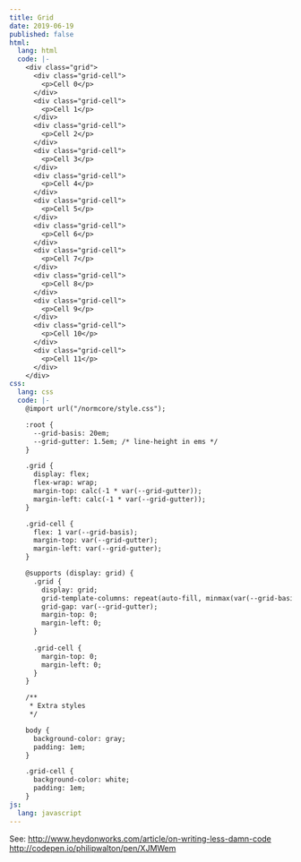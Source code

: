 ```yaml
---
title: Grid
date: 2019-06-19
published: false
html:
  lang: html
  code: |-
    <div class="grid">
      <div class="grid-cell">
        <p>Cell 0</p>
      </div>
      <div class="grid-cell">
        <p>Cell 1</p>
      </div>
      <div class="grid-cell">
        <p>Cell 2</p>
      </div>
      <div class="grid-cell">
        <p>Cell 3</p>
      </div>
      <div class="grid-cell">
        <p>Cell 4</p>
      </div>
      <div class="grid-cell">
        <p>Cell 5</p>
      </div>
      <div class="grid-cell">
        <p>Cell 6</p>
      </div>
      <div class="grid-cell">
        <p>Cell 7</p>
      </div>
      <div class="grid-cell">
        <p>Cell 8</p>
      </div>
      <div class="grid-cell">
        <p>Cell 9</p>
      </div>
      <div class="grid-cell">
        <p>Cell 10</p>
      </div>
      <div class="grid-cell">
        <p>Cell 11</p>
      </div>
    </div>
css:
  lang: css
  code: |-
    @import url("/normcore/style.css");

    :root {
      --grid-basis: 20em;
      --grid-gutter: 1.5em; /* line-height in ems */
    }

    .grid {
      display: flex;
      flex-wrap: wrap;
      margin-top: calc(-1 * var(--grid-gutter));
      margin-left: calc(-1 * var(--grid-gutter));
    }

    .grid-cell {
      flex: 1 var(--grid-basis);
      margin-top: var(--grid-gutter);
      margin-left: var(--grid-gutter);
    }

    @supports (display: grid) {
      .grid {
        display: grid;
        grid-template-columns: repeat(auto-fill, minmax(var(--grid-basis), 1fr));
        grid-gap: var(--grid-gutter);
        margin-top: 0;
        margin-left: 0;
      }
      
      .grid-cell {
        margin-top: 0;
        margin-left: 0;
      }
    }

    /**
     * Extra styles
     */

    body {
      background-color: gray;
      padding: 1em;
    }

    .grid-cell {
      background-color: white;
      padding: 1em;
    }
js:
  lang: javascript
---
```

See:
http://www.heydonworks.com/article/on-writing-less-damn-code
http://codepen.io/philipwalton/pen/XJMWem
